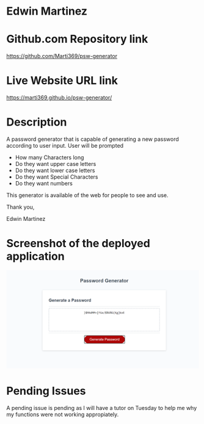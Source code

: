 
# Edwin Martinez 

# Github.com Repository link 
https://github.com/Marti369/psw-generator

# Live Website URL link 
https://marti369.github.io/psw-generator/

# Description

A password generator that is capable of generating a new password according to user input.
User will be prompted
* How many Characters long
* Do they want upper case letters
* Do they want lower case letters
* Do they want Special Characters
* Do they want numbers

This generator is available of the web for people to see and use.

Thank you,

Edwin Martinez

# Screenshot of the deployed application


![Password Generator Demo](./develop/img/generator.PNG)



# Pending Issues

A pending issue is pending as I will have a tutor on Tuesday to help me why my functions were not working appropiately.